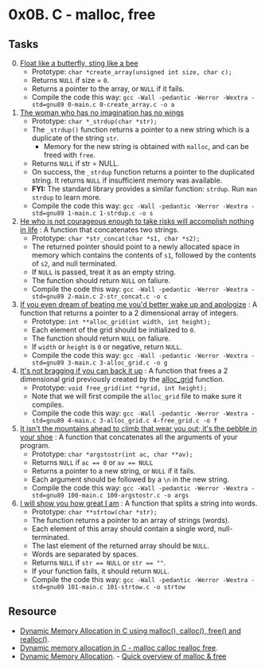 # 0x0B. C - malloc, free 

## Tasks
0. [Float like a butterfly, sting like a bee](./0-create_array.c)
	- Prototype: `char *create_array(unsigned int size, char c);`
	- Returns `NULL` if size = `0`.
	- Returns a pointer to the array, or `NULL` if it fails.
	- Compile the code this way: `gcc -Wall -pedantic -Werror -Wextra -std=gnu89 0-main.c 0-create_array.c -o a`
1. [The woman who has no imagination has no wings](./1-strdup.c)
	- Prototype: `char *_strdup(char *str);`
	- The `_strdup()`  function returns a pointer to a new string which is a duplicate of the string `str`.
		- Memory for the new string is obtained with `malloc`, and can be freed with `free`.
	- Returns `NULL` if str = NULL.
	- On success, the `_strdup`  function returns a pointer to the duplicated string. It returns `NULL` if insufficient memory was available.
	- **FYI:** The standard library provides a similar function: `strdup`. Run `man strdup` to learn more.
	- Compile the code this way: `gcc -Wall -pedantic -Werror -Wextra -std=gnu89 1-main.c 1-strdup.c -o s`
2. [He who is not courageous enough to take risks will accomplish nothing in life](./2-str_concat.c) : A function that concatenates two strings.
	- Prototype: `char *str_concat(char *s1, char *s2);`
	- The returned pointer should point to a newly allocated space in memory which contains the contents of `s1`, followed by the contents of `s2`, and null terminated.
	- If `NULL` is passed, treat it as an empty string.
	- The function should return `NULL` on faliure.
	- Compile the code this way: `gcc -Wall -pedantic -Werror -Wextra -std=gnu89 2-main.c 2-str_concat.c -o c`
3. [If you even dream of beating me you'd better wake up and apologize](./3-alloc_grid.c) : A function that returns a pointer to a 2 dimensional array of integers.
	- Prototype: `int **alloc_grid(int width, int height);`
	- Each element of the grid should be initialized to `0`.
	- The function should return `NULL` on faliure.
	- If `width` or `height` is `0` or negative, return `NULL`.
	- Compile the code this way: `gcc -Wall -pedantic -Werror -Wextra -std=gnu89 3-main.c 3-alloc_grid.c -o g`
4. [It's not bragging if you can back it up](./4-free_grid.c) : A function that frees a 2 dimensional grid previously created by the [alloc_grid](./3-alloc_grid.c) function.
	- Prototype: `void free_grid(int **grid, int height);`
	- Note that we will first compile the `alloc_grid` file to make sure it compiles.
	- Compile the code this way: `gcc -Wall -pedantic -Werror -Wextra -std=gnu89 4-main.c 3-alloc_grid.c 4-free_grid.c -o f`
5. [It isn't the mountains ahead to climb that wear you out; it's the pebble in your shoe](./100-argstostr.c) : A function that concatenates all the arguments of your program.
	- Prototype: `char *argstostr(int ac, char **av);`
	- Returns `NULL` if `ac == 0` or `av == NULL`
	- Returns a pointer to a new string, or `NULL` if it fails.
	- Each argument should be followed by a `\n` in the new string.
	- Compile the code this way: `gcc -Wall -pedantic -Werror -Wextra -std=gnu89 100-main.c 100-argstostr.c -o args`
6. [I will show you how great I am](./101-strtow.c) : A function that splits a string into words.
	- Prototype: `char **strtow(char *str);`
	- The function returns a pointer to an array of strings (words).
	- Each element of this array should contain a single word, null-terminated.
	- The last element of the returned array should be `NULL`.
	- Words are separated by spaces.
	- Returns `NULL` if `str == NULL` or `str == ""`.
	- If your function fails, it should return `NULL`.
	- Compile the code this way: `gcc -Wall -pedantic -Werror -Wextra -std=gnu89 101-main.c 101-strtow.c -o strtow`

## Resource

- [Dynamic Memory Allocation in C using malloc(), calloc(), free() and realloc()](https://www.geeksforgeeks.org/dynamic-memory-allocation-in-c-using-malloc-calloc-free-and-realloc/).
- [Dynamic memory allocation in C - malloc calloc realloc free](https://www.youtube.com/watch?v=xDVC3wKjS64).
- [Dynamic Memory Allocation](../dynamic_memory_alloc).
        - [Quick overview of malloc & free](../references/DynamicMemoryAllocation.pdf)

